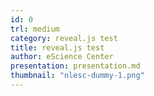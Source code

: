 ```yaml
---
id: 0
trl: medium
category: reveal.js test
title: reveal.js test
author: eScience Center
presentation: presentation.md
thumbnail: "nlesc-dummy-1.png"
---
```

